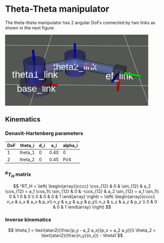 # Theta-Theta manipulator

The theta-theta manipulator has 2 angular DoFs connected by two links as shown in the next figure.

![](./t1t2.png)

## Kinematics 

### Denavit-Hartenberg parameters 

| DoF  | theta_i | d_i  | a_i​  | alpha_i​ |
| ---- | ------- | ---- | ---- | ------- |
| 1    | theta_1 | 0    | 0.40 | 0       |
| 2    | theta_2​ | 0    | 0.45 | Pi/4    |

###  $^RT_H$ matrix

$$
^RT_H = 
\left( 
\begin{array}{cccc}
\cos_{12} & 0 & \sin_{12} & a_2 \cos_{12} + a_1 \cos_1\\
\sin_{12} & 0 & -\cos_{12} & a_2 \sin_{12} + a_1 \sin_1\\
0 & 1 0 & 0 \\
0 & 0 & 0 & 1
\end{array}
\right) =
\left( 
\begin{array}{cccc}
n_x & s_x & a_x & p_x\\
n_y & s_y & a_y & p_y\\
n_z & s_z & a_z & p_z \\
0 & 0 & 0 & 1
\end{array}
\right)
$$



### Inverse kinematics

$$
\theta_1 = \text{atan2}(\frac{p_y - a_2 a_x}{p_x + a_2 a_y})\\
\theta_2 = \text{atan2}(\frac{n_y}{n_x}) - \theta1
$$

